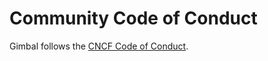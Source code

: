 # Community Code of Conduct

Gimbal follows the [CNCF Code of Conduct](https://github.com/cncf/foundation/blob/master/code-of-conduct.md).
